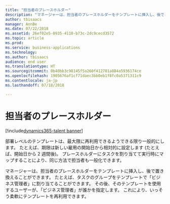 ```yaml
---
title: "担当者のプレースホルダー"
description: "マネージャーは、担当者のプレースホルダーをテンプレートに挿入し、後で置き換えることができます。"
author: tbisaacs
manager: AnnBe
ms.date: 07/22/2018
ms.assetid: 26ef02e5-0935-4110-b73c-2dc9cecd3572
ms.topic: article
ms.prod: 
ms.service: business-applications
ms.technology: 
ms.author: tbisaacs
audience: end user
ms.translationtype: HT
ms.sourcegitcommit: 0b40bb3c98145f5a260f412701a884a5936174ce
ms.openlocfilehash: 1905676af1cf71daec3bb0eb1f8fc0a5371311c9
ms.contentlocale: ja-jp
ms.lasthandoff: 07/18/2018

---
```

#  <a name="assignee-placeholders"></a>担当者のプレースホルダー

[!include[dynamics365-talent banner](../../includes/dynamics365-talent.md)]



部署レベルのテンプレートは、最大限に再利用できるようできる限り一般的にします。 たとえば、期限は新しい雇用の開始日から相対的に設定します (たとえば、開始日から 2 週間後)。 プレースホルダーにタスクを割り当てて実行時にマップすることにより、同じ方法で担当者も一般化できます。

マネージャーは、担当者のプレースホルダーをテンプレートに挿入し、後で置き換えることができます。 たとえば、タスクのグループをテンプレートで「ビジネス管理者」に割り当てることができます。 その後、そのテンプレートを使用するユーザーが、「ビジネス管理者」が誰かを指定します。 これにより、いっそう柔軟にテンプレートを再利用できます。

<!--
# Who uses this feature
All customers
# License required
Talent license 
# Development status
In development
# Target timeframe
Public Preview: July
-->

